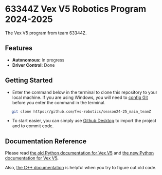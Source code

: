 # 63344Z Vex V5 Robotics Program 2024-2025

The Vex V5 program from team 63344Z.

## Features

- **Autonomous:** In progress
- **Driver Control:** Done

## Getting Started

- Enter the command below in the terminal to clone this repository to your local machine. If you are using Windows, you will need to [config Git](https://git-scm.com/download/win) before you enter the command in the terminal.

```bash
   git clone https://github.com/fvs-robotics/season24-25_main_teamZ
```

- To start easier, you can simply use [Github Desktop](https://desktop.github.com/) to import the project and to commit code.

## Documentation Reference

Please read [the old Python documentation for Vex V5](https://www.robotmesh.com/studio/content/docs/vexv5-python/html/namespaces.html) and [the new Python documentation for Vex V5](https://api.vex.com/v5/home/index.html).

Also, [the C++ documentation](https://www.robotmesh.com/studio/content/docs/vexv5-cpp/html/namespacevex.html) is helpful when you try to figure out old code.
